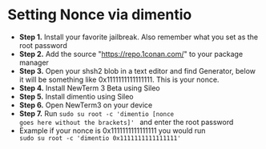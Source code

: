 # Setting Nonce via dimentio

- **Step 1.** Install your favorite jailbreak. Also remember what you set as the root password
- **Step 2.** Add the source "https://repo.1conan.com/" to your package manager
- **Step 3.** Open your shsh2 blob in a text editor and find Generator, below it will be something like 0x1111111111111111. This is your nonce.
- **Step 4.** Install NewTerm 3 Beta using Sileo
- **Step 5.** Install dimentio using Sileo
- **Step 6.** Open NewTerm3 on your device
- **Step 7.** Run <code>sudo su root -c 'dimentio [nonce goes here without the brackets]' </code> and enter the root password
- Example if your nonce is 0x1111111111111111 you would run <code> sudo su root -c 'dimentio 0x1111111111111111' </code>
